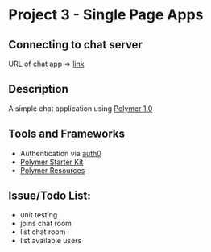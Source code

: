 # Project 3 - Single Page Apps

## Connecting to chat server
URL of chat app => [link](https://spachatapp.herokuapp.com/)

## Description
A simple chat application using [Polymer 1.0](https://www.polymer-project.org/1.0/)

## Tools and Frameworks
* Authentication via [auth0](https://auth0.com/)
* [Polymer Starter Kit](https://developers.google.com/web/tools/polymer-starter-kit/)
* [Polymer Resources](http://www.gajotres.net/polymer-adventures-more-then-150-resources/)

## Issue/Todo List:
* unit testing
* joins chat room
* list chat room
* list available users
